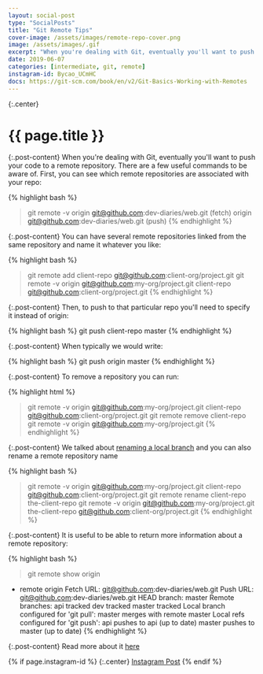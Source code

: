 ```yaml
---
layout: social-post
type: "SocialPosts"
title: "Git Remote Tips"
cover-image: /assets/images/remote-repo-cover.png
image: /assets/images/.gif
excerpt: "When you're dealing with Git, eventually you'll want to push your code to a remote repository. There are a few useful commands to be aware of."
date: 2019-06-07
categories: [intermediate, git, remote]
instagram-id: Bycao_UCmHC
docs: https://git-scm.com/book/en/v2/Git-Basics-Working-with-Remotes
---
```

{:.center}
# {{ page.title }}

{:.post-content}
When you're dealing with Git, eventually you'll want to push your code to a remote repository. There are a few useful commands to be aware of.
First, you can see which remote repositories are associated with your repo:

{% highlight bash %}
> git remote -v
origin	git@github.com:dev-diaries/web.git (fetch)
origin	git@github.com:dev-diaries/web.git (push)
{% endhighlight %}

{:.post-content}
You can have several remote repositories linked from the same repository and name
it whatever you like:

{% highlight bash %}
> git remote add client-repo git@github.com:client-org/project.git
> git remote -v
origin          git@github.com:my-org/project.git
client-repo     git@github.com:client-org/project.git
{% endhighlight %}

{:.post-content}
Then, to push to that particular repo you'll need to specify it instead of origin:

{% highlight bash %}
git push client-repo master
{% endhighlight %}

{:.post-content}
When typically we would write:

{% highlight bash %}
git push origin master
{% endhighlight %}

{:.post-content}
To remove a repository you can run:

{% highlight html %}
> git remote -v
origin          git@github.com:my-org/project.git
client-repo     git@github.com:client-org/project.git
> git remote remove client-repo
> git remote -v
origin          git@github.com:my-org/project.git
{% endhighlight %}

{:.post-content}
We talked about [renaming a local branch](/social-posts/git-rename-branch/)
and you can also rename a remote repository name

{% highlight bash %}
> git remote -v
origin          git@github.com:my-org/project.git
client-repo     git@github.com:client-org/project.git
> git remote rename client-repo the-client-repo
> git remote -v
origin              git@github.com:my-org/project.git
the-client-repo     git@github.com:client-org/project.git
{% endhighlight %}

{:.post-content}
It is useful to be able to return more information about a remote repository:

{% highlight bash %}
> git remote show origin
* remote origin
  Fetch URL: git@github.com:dev-diaries/web.git
  Push  URL: git@github.com:dev-diaries/web.git
  HEAD branch: master
  Remote branches:
    api                                    tracked
    dev                                    tracked
    master                                 tracked
  Local branch configured for 'git pull':
    master merges with remote master
  Local refs configured for 'git push':
    api    pushes to api    (up to date)
    master pushes to master (up to date)
{% endhighlight %}

{:.post-content}
Read more about it <a href="{{page.docs}}" target="_blank">here</a>

{% if page.instagram-id %}
{:.center}
<a class="insta-link" href="https://www.instagram.com/p/{{page.instagram-id}}" target="_blank">Instagram Post</a>
{% endif %}
